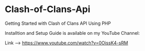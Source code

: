 # Clash-of-Clans-Api
Getting Started with Clash of Clans API Using PHP

Installtion and Setup Guide is available on my YouTube Channel:

Link --> https://www.youtube.com/watch?v=0OissK4-sRM
